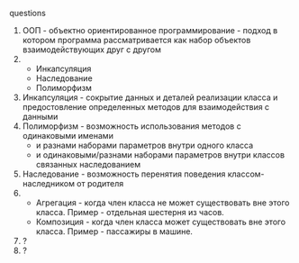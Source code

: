 

questions
1. ООП - объектно ориентированное программирование - подход в котором программа рассматривается 
как набор объектов взаимодействующих друг с другом
2. + Инкапсуляция
   + Наследование 
   + Полиморфизм
3. Инкапсуляция - сокрытие данных и деталей реализации класса и предостовление 
определенных методов для взаимодействия с данными
4. Полиморфизм - возможность использования методов с одинаковыми именами
   + и разнами наборами параметров внутри одного класса
   + и одинаковыми/разнами наборами параметров внутри классов связанных наследованием
5. Наследование - возможность перенятия поведения классом-наследником от родителя
6. + Агрегация - когда член класса не может существовать вне этого класса. Пример - отдельная шестерня из часов.
   + Композиция - когда член класса может существовать вне этого класса. Пример - пассажиры в машине.
7. ?
8. ?